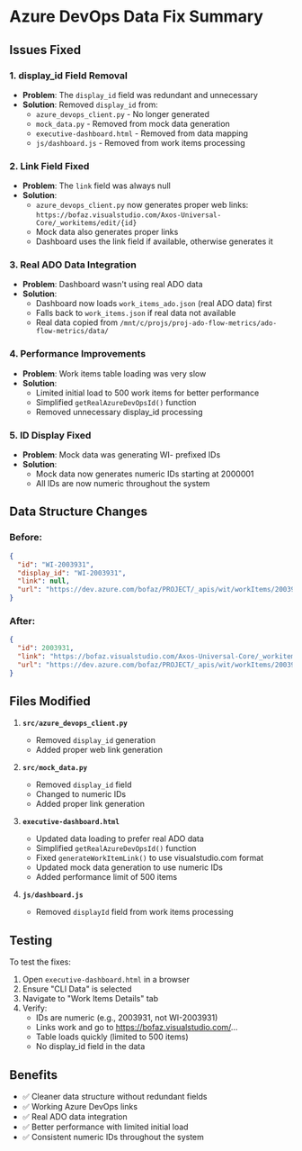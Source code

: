 # Azure DevOps Data Fix Summary

## Issues Fixed

### 1. **display_id Field Removal**
- **Problem**: The `display_id` field was redundant and unnecessary
- **Solution**: Removed `display_id` from:
  - `azure_devops_client.py` - No longer generated
  - `mock_data.py` - Removed from mock data generation
  - `executive-dashboard.html` - Removed from data mapping
  - `js/dashboard.js` - Removed from work items processing

### 2. **Link Field Fixed**
- **Problem**: The `link` field was always null
- **Solution**: 
  - `azure_devops_client.py` now generates proper web links: `https://bofaz.visualstudio.com/Axos-Universal-Core/_workitems/edit/{id}`
  - Mock data also generates proper links
  - Dashboard uses the link field if available, otherwise generates it

### 3. **Real ADO Data Integration**
- **Problem**: Dashboard wasn't using real ADO data
- **Solution**: 
  - Dashboard now loads `work_items_ado.json` (real ADO data) first
  - Falls back to `work_items.json` if real data not available
  - Real data copied from `/mnt/c/projs/proj-ado-flow-metrics/ado-flow-metrics/data/`

### 4. **Performance Improvements**
- **Problem**: Work items table loading was very slow
- **Solution**: 
  - Limited initial load to 500 work items for better performance
  - Simplified `getRealAzureDevOpsId()` function
  - Removed unnecessary display_id processing

### 5. **ID Display Fixed**
- **Problem**: Mock data was generating WI- prefixed IDs
- **Solution**: 
  - Mock data now generates numeric IDs starting at 2000001
  - All IDs are now numeric throughout the system

## Data Structure Changes

### Before:
```json
{
  "id": "WI-2003931",
  "display_id": "WI-2003931",
  "link": null,
  "url": "https://dev.azure.com/bofaz/PROJECT/_apis/wit/workItems/2003931"
}
```

### After:
```json
{
  "id": 2003931,
  "link": "https://bofaz.visualstudio.com/Axos-Universal-Core/_workitems/edit/2003931",
  "url": "https://dev.azure.com/bofaz/PROJECT/_apis/wit/workItems/2003931"
}
```

## Files Modified

1. **`src/azure_devops_client.py`**
   - Removed `display_id` generation
   - Added proper web link generation

2. **`src/mock_data.py`**
   - Removed `display_id` field
   - Changed to numeric IDs
   - Added proper link generation

3. **`executive-dashboard.html`**
   - Updated data loading to prefer real ADO data
   - Simplified `getRealAzureDevOpsId()` function
   - Fixed `generateWorkItemLink()` to use visualstudio.com format
   - Updated mock data generation to use numeric IDs
   - Added performance limit of 500 items

4. **`js/dashboard.js`**
   - Removed `displayId` field from work items processing

## Testing

To test the fixes:

1. Open `executive-dashboard.html` in a browser
2. Ensure "CLI Data" is selected
3. Navigate to "Work Items Details" tab
4. Verify:
   - IDs are numeric (e.g., 2003931, not WI-2003931)
   - Links work and go to https://bofaz.visualstudio.com/...
   - Table loads quickly (limited to 500 items)
   - No display_id field in the data

## Benefits

- ✅ Cleaner data structure without redundant fields
- ✅ Working Azure DevOps links
- ✅ Real ADO data integration
- ✅ Better performance with limited initial load
- ✅ Consistent numeric IDs throughout the system